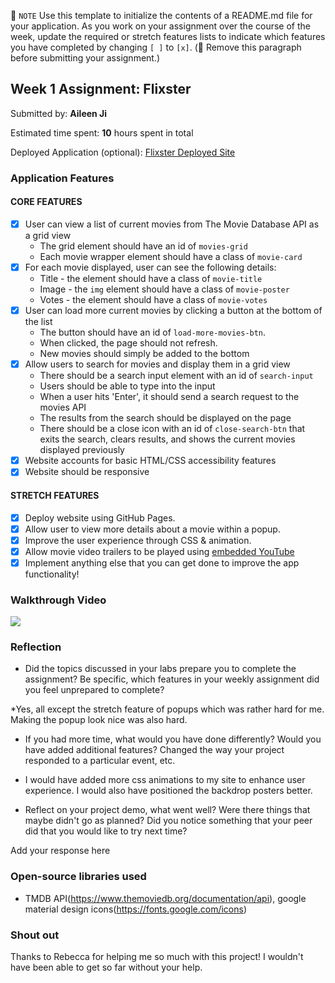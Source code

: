 📝 `NOTE` Use this template to initialize the contents of a README.md file for your application. As you work on your assignment over the course of the week, update the required or stretch features lists to indicate which features you have completed by changing `[ ]` to `[x]`. (🚫 Remove this paragraph before submitting your assignment.)

## Week 1 Assignment: Flixster

Submitted by: **Aileen Ji**

Estimated time spent: **10** hours spent in total

Deployed Application (optional): [Flixster Deployed Site](https://aileen-ji.github.io/flixster_starter/)

### Application Features

#### CORE FEATURES

- [x] User can view a list of current movies from The Movie Database API as a grid view
  - The grid element should have an id of `movies-grid`
  - Each movie wrapper element should have a class of `movie-card`
- [x] For each movie displayed, user can see the following details:
  - Title - the element should have a class of `movie-title`
  - Image - the `img` element should have a class of `movie-poster`
  - Votes - the element should have a class of `movie-votes`
- [x] User can load more current movies by clicking a button at the bottom of the list
  - The button should have an id of `load-more-movies-btn`.
  - When clicked, the page should not refresh.
  - New movies should simply be added to the bottom
- [x] Allow users to search for movies and display them in a grid view
  - There should be a search input element with an id of `search-input`
  - Users should be able to type into the input
  - When a user hits 'Enter', it should send a search request to the movies API
  - The results from the search should be displayed on the page
  - There should be a close icon with an id of `close-search-btn` that exits the search, clears results, and shows the current movies displayed previously
- [x] Website accounts for basic HTML/CSS accessibility features
- [x] Website should be responsive

#### STRETCH FEATURES

- [x] Deploy website using GitHub Pages. 
- [x] Allow user to view more details about a movie within a popup.
- [x] Improve the user experience through CSS & animation.
- [x] Allow movie video trailers to be played using [embedded YouTube](https://support.google.com/youtube/answer/171780?hl=en)
- [x] Implement anything else that you can get done to improve the app functionality!

### Walkthrough Video

![](https://github.com/aileen-ji/flixster_starter/blob/main/images/walkthrough_new.gif)

### Reflection

* Did the topics discussed in your labs prepare you to complete the assignment? Be specific, which features in your weekly assignment did you feel unprepared to complete?

*Yes, all except the stretch feature of popups which was rather hard for me. Making the popup look nice was also hard.

* If you had more time, what would you have done differently? Would you have added additional features? Changed the way your project responded to a particular event, etc.
  
* I would have added more css animations to my site to enhance user experience. I would also have positioned the backdrop posters better.

* Reflect on your project demo, what went well? Were there things that maybe didn't go as planned? Did you notice something that your peer did that you would like to try next time?

Add your response here

### Open-source libraries used

- TMDB API(https://www.themoviedb.org/documentation/api), google material design icons(https://fonts.google.com/icons)

### Shout out

Thanks to Rebecca for helping me so much with this project! I wouldn't have been able to get so far without your help.
